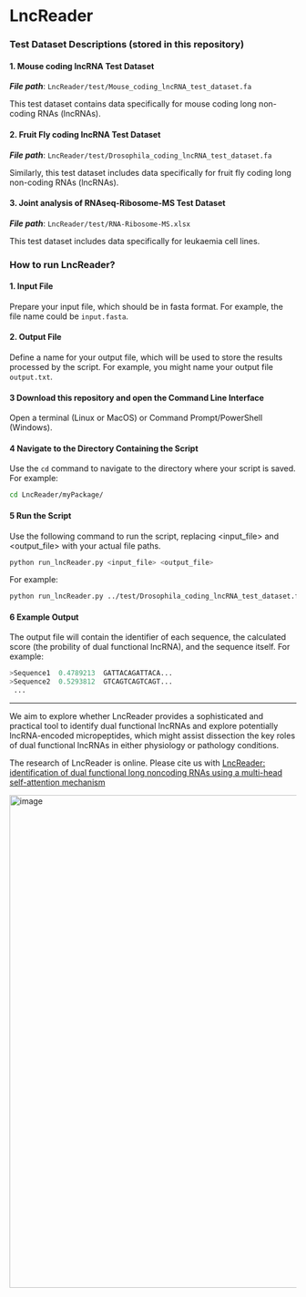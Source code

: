 # LncReader

### Test Dataset Descriptions (stored in this repository)

#### 1. Mouse coding lncRNA Test Dataset
***File path***: `LncReader/test/Mouse_coding_lncRNA_test_dataset.fa`

This test dataset contains data specifically for mouse coding long non-coding RNAs (lncRNAs).

#### 2. Fruit Fly coding lncRNA Test Dataset
***File path***: `LncReader/test/Drosophila_coding_lncRNA_test_dataset.fa`

Similarly, this test dataset includes data specifically for fruit fly coding long non-coding RNAs (lncRNAs).

#### 3. Joint analysis of RNAseq-Ribosome-MS Test Dataset
***File path***: `LncReader/test/RNA-Ribosome-MS.xlsx`

This test dataset includes data specifically for leukaemia cell lines.

### How to run LncReader?
#### 1. Input File
Prepare your input file, which should be in fasta format. For example, the file name could be `input.fasta`.

#### 2. Output File
Define a name for your output file, which will be used to store the results processed by the script. For example, you might name your output file `output.txt`.

#### 3 Download this repository and open the Command Line Interface ####
   Open a terminal (Linux or MacOS) or Command Prompt/PowerShell (Windows).

#### 4 Navigate to the Directory Containing the Script ####
   Use the `cd` command to navigate to the directory where your script is saved. For example:
   ```bash
   cd LncReader/myPackage/
   ```

#### 5 Run the Script ####
   Use the following command to run the script, replacing <input_file> and <output_file> with your actual file paths.
   ```bash
   python run_lncReader.py <input_file> <output_file>
   ```
   For example:
   ```bash
   python run_lncReader.py ../test/Drosophila_coding_lncRNA_test_dataset.fa output.txt
   ```

#### 6 Example Output ####
   The output file will contain the identifier of each sequence, the calculated score (the probility of dual functional lncRNA), and the sequence itself. For example:
   ```python
   >Sequence1  0.4789213  GATTACAGATTACA...
   >Sequence2  0.5293812  GTCAGTCAGTCAGT...
    ...
   ```



-------------------------------------------------

We aim to explore whether LncReader provides a sophisticated and practical tool to identify dual functional lncRNAs and explore potentially lncRNA-encoded micropeptides, which might assist dissection the key roles of dual functional lncRNAs in either physiology or pathology conditions.

The research of LncReader is online. Please cite us with <a href="https://academic.oup.com/bib/article/24/1/bbac579/6961607" target="_blank">LncReader: identification of dual functional long noncoding RNAs using a multi-head self-attention mechanism</a>

<img width="865" alt="image" src="https://user-images.githubusercontent.com/49678387/231748358-30f19469-0167-4f76-b0a9-5f9ce69b6752.png">

